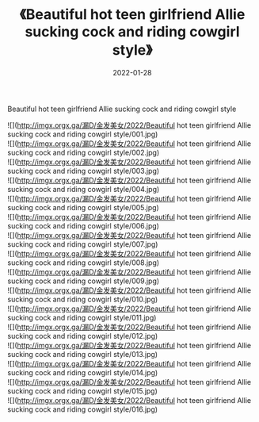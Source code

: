 ﻿---
layout: post
title:  《Beautiful hot teen girlfriend Allie sucking cock and riding cowgirl style》
date:   2022-01-28
img: http://imgx.orgx.ga/漏D/金发美女/2022/Beautiful hot teen girlfriend Allie sucking cock and riding cowgirl style/000.jpg
categories: [美女, 清纯, 唯美]
---

Beautiful hot teen girlfriend Allie sucking cock and riding cowgirl style

  ![](http://imgx.orgx.ga/漏D/金发美女/2022/Beautiful hot teen girlfriend Allie sucking cock and riding cowgirl style/001.jpg) <br> ![](http://imgx.orgx.ga/漏D/金发美女/2022/Beautiful hot teen girlfriend Allie sucking cock and riding cowgirl style/002.jpg) <br> ![](http://imgx.orgx.ga/漏D/金发美女/2022/Beautiful hot teen girlfriend Allie sucking cock and riding cowgirl style/003.jpg) <br> ![](http://imgx.orgx.ga/漏D/金发美女/2022/Beautiful hot teen girlfriend Allie sucking cock and riding cowgirl style/004.jpg) <br> ![](http://imgx.orgx.ga/漏D/金发美女/2022/Beautiful hot teen girlfriend Allie sucking cock and riding cowgirl style/005.jpg) <br> ![](http://imgx.orgx.ga/漏D/金发美女/2022/Beautiful hot teen girlfriend Allie sucking cock and riding cowgirl style/006.jpg) <br> ![](http://imgx.orgx.ga/漏D/金发美女/2022/Beautiful hot teen girlfriend Allie sucking cock and riding cowgirl style/007.jpg) <br> ![](http://imgx.orgx.ga/漏D/金发美女/2022/Beautiful hot teen girlfriend Allie sucking cock and riding cowgirl style/008.jpg) <br> ![](http://imgx.orgx.ga/漏D/金发美女/2022/Beautiful hot teen girlfriend Allie sucking cock and riding cowgirl style/009.jpg) <br> ![](http://imgx.orgx.ga/漏D/金发美女/2022/Beautiful hot teen girlfriend Allie sucking cock and riding cowgirl style/010.jpg) <br> ![](http://imgx.orgx.ga/漏D/金发美女/2022/Beautiful hot teen girlfriend Allie sucking cock and riding cowgirl style/011.jpg) <br> ![](http://imgx.orgx.ga/漏D/金发美女/2022/Beautiful hot teen girlfriend Allie sucking cock and riding cowgirl style/012.jpg) <br> ![](http://imgx.orgx.ga/漏D/金发美女/2022/Beautiful hot teen girlfriend Allie sucking cock and riding cowgirl style/013.jpg) <br> ![](http://imgx.orgx.ga/漏D/金发美女/2022/Beautiful hot teen girlfriend Allie sucking cock and riding cowgirl style/014.jpg) <br> ![](http://imgx.orgx.ga/漏D/金发美女/2022/Beautiful hot teen girlfriend Allie sucking cock and riding cowgirl style/015.jpg) <br> ![](http://imgx.orgx.ga/漏D/金发美女/2022/Beautiful hot teen girlfriend Allie sucking cock and riding cowgirl style/016.jpg) <br>